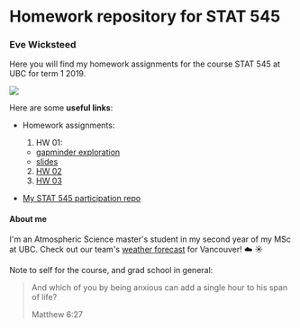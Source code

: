 # Homework repository for STAT 545
### Eve Wicksteed

Here you will find my homework assignments for the course STAT 545 at UBC for term 1 2019. 

![](https://media.giphy.com/media/9ADoZQgs0tyww/giphy.gif)

Here are some **useful links**:

- Homework assignments: 
    1. HW 01:
    - [gapminder exploration](https://stat545-ubc-hw-2019-20.github.io/stat545-hw-evelynjulia/hw01/hw01_gapminder_eve.html)
    - [slides](https://stat545-ubc-hw-2019-20.github.io/stat545-hw-evelynjulia/hw01/hw01_gapminder_eve_slides.html#3)
    2. [HW 02](https://stat545-ubc-hw-2019-20.github.io/stat545-hw-evelynjulia/hw02/hw02_eve.html)
    3. [HW 03](https://stat545-ubc-hw-2019-20.github.io/stat545-hw-evelynjulia/hw03/hw03_eve.html)


- [My STAT 545 participation repo](https://github.com/evelynjulia/STAT545-participation)


#### About me

I'm an Atmospheric Science master's student in my second year of my MSc at UBC. 
Check out our team's [weather forecast](https://weather.eos.ubc.ca/wxfcst/users/Guest/ubcrs_withicons/index.php?location=3510) for Vancouver! :cloud: :sunny:



Note to self for the course, and grad school in general:

> And which of you by being anxious can add a single hour to his span of life?
> 
> Matthew 6:27

  
